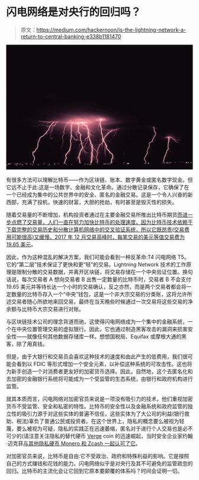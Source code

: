 # 闪电网络是对央行的回归吗？

> 原文：<https://medium.com/hackernoon/is-the-lightning-network-a-return-to-central-banking-e338b1181470>

![](img/97f725f5445a43fd95268f286d70af00.png)

有很多方法可以理解比特币——作为区块链、账本、数字黄金或匿名数字现金。但它远不止于此:这是一场数字、金融和文化革命。通过分散记录保存，它确保了在一个已经成为集中的公共世界中的安全、匿名的金融交易。这是一个令人兴奋的新西部，充满了投机，快速的财富，大胆的抢劫，有时甚至是毁灭性的损失。

随着交易量的不断增加，机构投资者通过在主要金融交易所推出比特币期货[而进一步点燃了交易量，人们一直在努力加快比特币的处理速度。因为比特币技术依赖于下载完整的交易历史和分散计算机网络中的交叉验证系统，所以它既昂贵(交易费用可能很高)又缓慢。2017 年 12 月交易高峰时，每笔交易的美元等值交易费为](https://www.cnbc.com/2017/12/17/worlds-largest-futures-exchange-set-to-launch-bitcoin-futures-sunday-night.html)[19.65 美元](https://bitcoinfees.info/)。

因此，作为这种混乱的解决方案，我们可能会看到一种反革命:T4 闪电网络 T5。它的“第二层”技术保证了更快和更“轻”的交易。Lightning Network 技术的工作原理是限制分散的交易数据，并离开区块链，将交易存储在一个中央验证位置。换句话说，每次交易者 A 想向交易者 B 出售一定数量的比特币时，交易者 B 不会支付 19.65 美元并等待长达一个小时的交易确认，反之亦然，而是两个交易者都会将一定数量的比特币存入一个“中央”钱包，这是一个非大宗交易的分类账，这将允许所述交易者随心所欲地来回交易，最终在当天晚些时候通过一次交易将这些交易的净余额与比特币大宗交易进行对账。

与区块链技术公司的理念背道而驰，这使得闪电网络成为一个集中的金融系统，一个在中央位置管理交易的虚拟银行。因此，它也通过制造黑客攻击的漏洞来损害安全性——就像任何其他数据存储库一样。想想国税局、Equifax 或摩根大通的黑客，除了用真钱。

但是，由于大银行和交易员会喜欢这种技术的速度和由此产生的低费用，我们很可能会看到以 FDIC 等形式增加一个安全元素，以补偿这种系统的可攻击性。这也将为新手创造一个对消费者更友好的加密货币选择。因此，自然地，这个去匿名化和去加密的金融银行系统将可能成为一个受监管的生态系统，由银行和政府机构进行监管。

就其本质而言，闪电网络对加密官员来说是一项没有吸引力的技术，他们重视加密货币不受监管、安全和私密的特性。比特币的安全性以及金融系统和政府监管的独立性的吸引力源于对这些实体的普遍不信任，这些实体为了大公司的利益(银行救助、税法)辜负了普通公民或投资者。在这个世界上，隐私的概念要么被视为轻蔑，要么被视为可疑，隐私的实践正在迅速萎缩，匿名对于进行个人交易也是必不可少的(请注意关注隐私的替代硬币 [Verge](https://coinmarketcap.com/currencies/verge/) coin 的迅速崛起，当时安全企业家约翰·迈克菲[与其他隐私硬币 Monero 和 Zcash 一起认可了它](https://cryptovest.com/news/john-mcafee-verge-xvg-is-the-best-buy-xvg-price-doubles-overnight/)。

对加密官员来说，比特币是自由:它不受政治、政府和特殊利益的影响。它是按照自己的方式赚钱和花钱的能力。闪电网络似乎是对央行及其不可避免的监管疏忽的回归。比特币的主流化会让它回到它原本要颠覆的体系吗？时间会证明一切。
